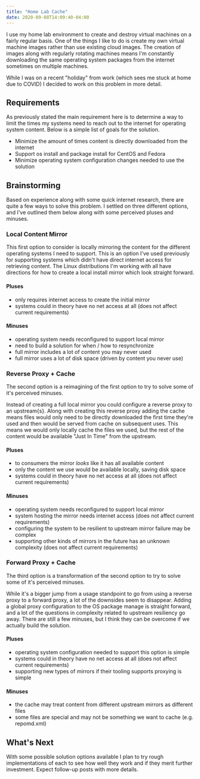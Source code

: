 ```yaml
---
title: "Home Lab Cache"
date: 2020-09-08T14:09:40-04:00
---
```


I use my home lab environment to create and destroy virtual machines on a fairly
regular basis. One of the things I like to do is create my own virtual machine
images rather than use existing cloud images. The creation of images along with
regularly rotating machines means I'm constantly downloading the same operating
system packages from the internet sometimes on multiple machines.

While I was on a recent "holiday" from work (which sees me stuck at home due to
COVID) I decided to work on this problem in more detail.

## Requirements

As previously stated the main requirement here is to determine a way to limit
the times my systems need to reach out to the internet for operating system
content. Below is a simple list of goals for the solution.

* Minimize the amount of times content is directly downloaded from the internet
* Support os install and package install for CentOS and Fedora
* Minimize operating system configuration changes needed to use the solution

## Brainstorming

Based on experience along with some quick internet research, there are quite
a few ways to solve this problem. I settled on three different options, and I've
outlined them below along with some perceived pluses and minuses.

### Local Content Mirror

This first option to consider is locally mirroring the content for the different
operating systems I need to support. This is an option I've used previously for
supporting systems which didn't have direct internet access for retrieving
content. The Linux distributions I'm working with all have directions for how to
create a local install mirror which look straight forward.

#### Pluses

* only requires internet access to create the initial mirror
* systems could in theory have no net access at all (does not affect current
  requirements)

#### Minuses

* operating system needs reconfigured to support local mirror
* need to build a solution for when / how to resynchronize
* full mirror includes a lot of content you may never used
* full mirror uses a lot of disk space (driven by content you never use)

### Reverse Proxy + Cache

The second option is a reimagining of the first option to try to solve some of
it's perceived minuses.

Instead of creating a full local mirror you could configure a reverse proxy to
an upstream{s}. Along with creating this reverse proxy adding the cache means
files would only need to be directly downloaded the first time they're used and
then would be served from cache on subsequent uses. This means we would only
locally cache the files we used, but the rest of the content would be available
"Just In Time" from the upstream.

#### Pluses

* to consumers the mirror *looks* like it has all available content
* only the content we use would be available locally, saving disk space
* systems could in theory have no net access at all (does not affect current
  requirements)

#### Minuses

* operating system needs reconfigured to support local mirror
* system hosting the mirror needs internet access (does not affect current requirements)
* configuring the system to be resilient to upstream mirror failure may be
  complex
* supporting other kinds of mirrors in the future has an unknown complexity
  (does not affect current requirements)

### Forward Proxy + Cache

The third option is a transformation of the second option to try to solve some
of it's perceived minuses.

While it's a bigger jump from a usage standpoint to go from using a reverse
proxy to a forward proxy, a lot of the downsides seem to disappear. Adding a
global proxy configuration to the OS package manage is straight forward, and
a lot of the questions in complexity related to upstream resiliency go away.
There are still a few minuses, but I think they can be overcome if we actually
build the solution.

#### Pluses

* operating system configuration needed to support this option is simple
* systems could in theory have no net access at all (does not affect current
  requirements)
* supporting new types of mirrors if their tooling supports proxying is simple

#### Minuses

* the cache may treat content from different upstream mirrors as different files 
* some files are special and may not be something we want to cache (e.g.
  repomd.xml)

## What's Next

With some possible solution options available I plan to try rough
implementations of each to see how well they work and if they merit further
investment. Expect follow-up posts with more details.
